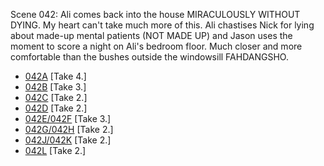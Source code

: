 Scene 042: Ali comes back into the house MIRACULOUSLY WITHOUT DYING. My heart can't take much more of this. Ali chastises Nick for lying about made-up mental patients (NOT MADE UP) and Jason uses the moment to score a night on Ali's bedroom floor. Much closer and more comfortable than the bushes outside the windowsill FAHDANGSHO.

* [042A](042A--Take04--.md) [Take 4.]
* [042B](042B--Take03--.md) [Take 3.]
* [042C](042C--Take02--.md) [Take 2.]
* [042D](042D--Take02--.md) [Take 2.]
* [042E/042F](042E-042F--Take03--.md) [Take 3.]
* [042G/042H](042G-042H.md) [Take 2.]
* [042J/042K](042J-042K--Take02--.md) [Take 2.]
* [042L](042L--Take02--.md) [Take 2.]
